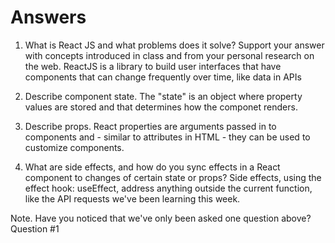 # Answers

1. What is React JS and what problems does it solve? Support your answer with concepts introduced in class and from your personal research on the web.
    ReactJS is a library to build user interfaces that have components that can change frequently over time, like data in APIs

1. Describe component state.
    The "state" is an object where property values are stored and that determines how the componet renders.

1. Describe props.
    React properties are arguments passed in to components and - similar to attributes in HTML - they can be used to customize components.

1. What are side effects, and how do you sync effects in a React component to changes of certain state or props?
    Side effects, using the effect hook: useEffect, address anything outside the current function, like the API requests we've been learning this week.


Note. Have you noticed that we've only been asked one question above? Question #1